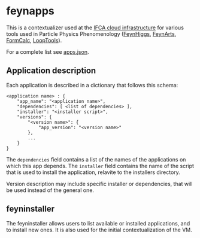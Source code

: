 feynapps
========

This is a contextualizer used at the [IFCA cloud infrastructure](https://moin.ifca.es/wiki/Cloud) for various tools used in Particle Physics Phenomenology ([FeynHiggs](http://www.feynhiggs.de/), [FeynArts](http://www.feynarts.de/), [FormCalc](http://www.feynarts.de/formcalc/), [LoopTools](http://www.feynarts.de/looptools/)).

For a complete list see [apps.json](apps.json).

Application description
-----------------------

Each application is described in a dictionary that follows this schema:


    <application name> : {
        "app_name": "<application name>",
        "dependencies": [ <list of dependencies> ],
        "installer": "<installer script>",
        "versions": {
            "<version name>": {
                "app_version": "<version name>"
            },
            ...
        }
    }

The `dependencies` field contains a list of the names of the applications on which this app depends. The `installer` field contains the name of the script that is used to install the application, relavite to the installers directory. 

Version description may include specific installer or dependencies, that will be used instead of the general one. 

feyninstaller
-------------

The feyninstaller allows users to list available or installed applications, and to install new ones. It is also used for the initial contextualization of the VM. 

